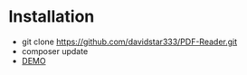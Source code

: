 # Installation
- git clone https://github.com/davidstar333/PDF-Reader.git
- composer update
- [DEMO](https://test.hopeisfar.live/?target=_blank)